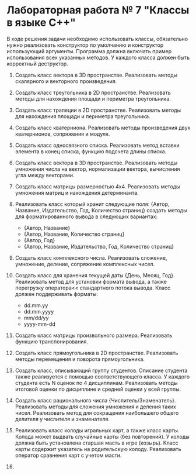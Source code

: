 # Лабораторная работа № 7 "Классы в языке C++"

В ходе решения задачи необходимо использовать классы, обязательно нужно 
реализовать конструктор по умолчанию и конструктор использующий аргументы.
Программа должна включать пример использования всех указанных методов.
У каждого класса должен быть корректный деструктор. 


1. Создать класс вектора в 3D пространстве. Реализовать методы скалярного
и векторного произведения.

2. Создать класс треугольника в 2D пространстве. Реализовать методы для
нахождения площади и периметра треугольника.

3. Создать класс трапеции в 2D пространстве. Реализовать методы для
нахождения площади и периметра треугольника.

4. Создать класс кватерниона. Реализовать методы произведения
двух кватернионов, сопряжения и модуля.

5. Создать класс односвязного списка. Реализовать метод вставки элемента
в конец списка, функцию подсчета длины списка.

6. Создать класс вектора в 3D пространстве. Реализовать методы умножения
числа на вектор, нормализации вектора, вычисления угла между векторами.

7. Создать класс матрицы размерностью 4x4. Реализовать методы умножения
матриц и нахождения детерминанта.

8. Реализовать класс который хранит следующие поля:
{Автор, Название, Издательство, Год, Количество страниц}
создать методы для форматированного вывода в следующих вариантах:
    - {Автор, Название}
    - {Автор, Название, Количество страниц}
    - {Автор, Год}
    - {Автор, Название, Издательство, Год, Количество страниц}

9. Создать класс комплексного числа. Реализовать сложение, умножение,
деление, сопряжение комплексных чисел.

10. Создать класс для хранения текущей даты {День, Месяц, Год}. 
Реализовать метод для установки формата вывода, а также 
перегрузку оператора<< стандартного потока вывода.
Класс должен поддерживать форматы:
    - dd.mm.yy
    - dd.mm.yyyy
    - mm/dd/yy
    - yyyy-mm-dd

11. Создать класс матрицы произвольного размера. Реализовать функцию 
транспонирования.

12. Создать класс прямоугольника в 2D пространстве. Реализовать методы
перемещения и поворота прямоугольника.

13. Создать класс, описывающий группу студентов. Описание студента также
реализуется с помощью соответствующего класса. У каждого студента есть N 
оценок по 4 дисциплинам. Реализовать методы итоговой оценки по дисциплине
и средней оценки у всей группы.

14. Создать класс рационального числа {Числитель/Знаменатель}. 
Реализовать методы для сложения умножения и деления таких чисел.
Реализовать метод для сокращения наибольшего общего делителя у 
числителя и знаменателя.

15. Реализовать класс колоды игральных карт, а также класс карты. 
Колода может выдвать случайные карты (без повторений). У колоды должна быть
установлена старшая масть в игре (козырь). Класс карты содержит указатель 
на родительскую колоду. Реализовать оператор сравнения карт
с учетом масти.

16. 

